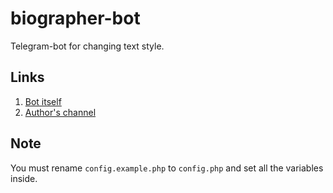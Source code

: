 # biographer-bot

Telegram-bot for changing text style.

## Links

1. [Bot itself](https://t.me/BiographerBot)
2. [Author's channel](https://t.me/FilteredInternet)

## Note

You must rename `config.example.php` to `config.php` and set all the variables inside.
